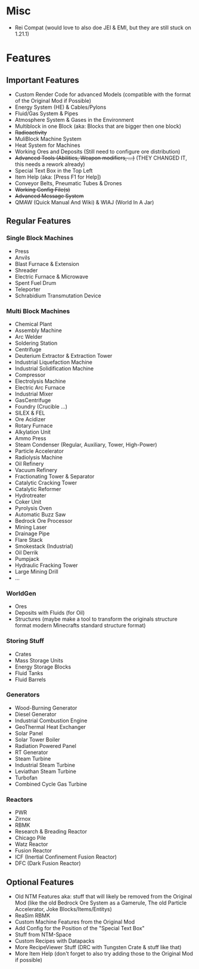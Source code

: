 # Misc
- Rei Compat (would love to also doe JEI & EMI, but they are still stuck on 1.21.1)

# Features
## Important Features
- Custom Render Code for advanced Models (compatible with the format of the Original Mod if Possible)
- Energy System (HE) & Cables/Pylons
- Fluid/Gas System & Pipes
- Atmosphere System & Gases in the Environment
- Multiblock in one Block (aka: Blocks that are bigger then one block)
- ~~Radioactivity~~
- MuliBlock Machine System
- Heat System for Machines
- Working Ores and Deposits (Still need to configure ore distribution)
- ~~Advanced Tools (Abilities, Weapon modifiers, ...)~~ (THEY CHANGED IT, this needs a rework already)
- Special Text Box in the Top Left
- Item Help (aka: [Press F1 for Help])
- Conveyor Belts, Pneumatic Tubes & Drones
- ~~Working Config File(s)~~
- ~~Advanced Message System~~
- QMAW (Quick Manual And Wiki) & WIAJ (World In A Jar)

## Regular Features
### Single Block Machines
- Press
- Anvils
- Blast Furnace & Extension
- Shreader
- Electric Furnace & Microwave
- Spent Fuel Drum
- Teleporter
- Schrabidium Transmutation Device

### Multi Block Machines
- Chemical Plant
- Assembly Machine
- Arc Welder
- Soldering Station
- Centrifuge
- Deuterium Extractor & Extraction Tower
- Industrial Liquefaction Machine
- Industrial Solidification Machine
- Compressor
- Electrolysis Machine
- Electric Arc Furnace
- Industrial Mixer
- GasCentrifuge
- Foundry (Crucible ...)
- SILEX & FEL
- Ore Acidizer
- Rotary Furnace
- Alkylation Unit
- Ammo Press
- Steam Condenser (Regular, Auxiliary, Tower, High-Power)
- Particle Accelerator
- Radiolysis Machine
- Oil Refinery
- Vacuum Refinery
- Fractionating Tower & Separator
- Catalytic Cracking Tower
- Catalytic Reformer
- Hydrotreater
- Coker Unit
- Pyrolysis Oven
- Automatic Buzz Saw
- Bedrock Ore Processor
- Mining Laser
- Drainage Pipe
- Flare Stack
- Smokestack (Industrial)
- Oil Derrik
- Pumpjack
- Hydraulic Fracking Tower
- Large Mining Drill
- ...

### WorldGen
- Ores
- Deposits with Fluids (for Oil)
- Structures (maybe make a tool to transform the originals structure format modern Minecrafts standard structure format)

### Storing Stuff
- Crates
- Mass Storage Units
- Energy Storage Blocks
- Fluid Tanks
- Fluid Barrels

### Generators
- Wood-Burning Generator
- Diesel Generator
- Industrial Combustion Engine
- GeoThermal Heat Exchanger
- Solar Panel
- Solar Tower Boiler
- Radiation Powered Panel
- RT Generator
- Steam Turbine
- Industrial Steam Turbine
- Leviathan Steam Turbine
- Turbofan
- Combined Cycle Gas Turbine

### Reactors
- PWR
- Zirnox
- RBMK
- Research & Breading Reactor
- Chicago Pile
- Watz Reactor
- Fusion Reactor
- ICF (Inertial Confinement Fusion Reactor)
- DFC (Dark Fusion Reactor)

## Optional Features
- Old NTM Features aka: stuff that will likely be removed from the Original Mod (like the old Bedrock Ore System as a Gamerule, The old Particle Accelerator, Joke Blocks/Items/Entitys)
- ReaSim RBMK
- Custom Machine Features from the Original Mod
- Add Config for the Position of the "Special Text Box"
- Stuff from NTM-Space
- Custom Recipes with Datapacks
- More RecipeViewer Stuff (DRC with Tungsten Crate & stuff like that)
- More Item Help (don't forget to also try adding those to the Original Mod if possible)
